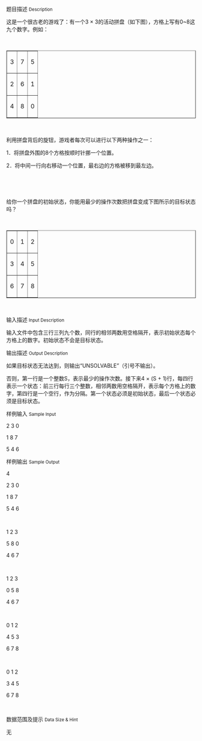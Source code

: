 <div class="panel panel-default">
<div class="area-title">
<span>
题目描述
<small>Description</small>
</span></div>
<div class="panel-body">

<p>这是一个很古老的游戏了：有一个3 × 3的活动拼盘（如下图），方格上写有0~8这九个数字。例如：</p>
<p> </p>
<div>
<table border="1" cellpadding="0" cellspacing="0">
<tbody>
<tr>
<td valign="top">
<p>3</p>
</td>
<td valign="top">
<p>7</p>
</td>
<td valign="top">
<p>5</p>
</td>
</tr>
<tr>
<td valign="top">
<p>2</p>
</td>
<td valign="top">
<p>6</p>
</td>
<td valign="top">
<p>1</p>
</td>
</tr>
<tr>
<td valign="top">
<p>4</p>
</td>
<td valign="top">
<p>8</p>
</td>
<td valign="top">
<p>0</p>
</td>
</tr>
</tbody>
</table>
</div>
<p> </p>
<p>利用拼盘背后的旋钮，游戏者每次可以进行以下两种操作之一：</p>
<p>1．将拼盘外围的8个方格按顺时针挪一个位置。</p>
<p>2．将中间一行向右移动一个位置，最右边的方格被移到最左边。</p>
<p> </p>
<p> </p>
<p>给你一个拼盘的初始状态，你能用最少的操作次数把拼盘变成下图所示的目标状态吗？</p>
<p> </p>
<div>
<table border="1" cellpadding="0" cellspacing="0">
<tbody>
<tr>
<td valign="top">
<p>0</p>
</td>
<td valign="top">
<p>1</p>
</td>
<td valign="top">
<p>2</p>
</td>
</tr>
<tr>
<td valign="top">
<p>3</p>
</td>
<td valign="top">
<p>4</p>
</td>
<td valign="top">
<p>5</p>
</td>
</tr>
<tr>
<td valign="top">
<p>6</p>
</td>
<td valign="top">
<p>7</p>
</td>
<td valign="top">
<p>8</p>
</td>
</tr>
</tbody>
</table>
</div>
<p> </p>

</div>
</div>

<div class="panel panel-default">
<div class="area-title">
<span>
输入描述
<small>Input Description</small>
</span></div>
<div class="panel-body">
<p>输入文件中包含三行三列九个数，同行的相邻两数用空格隔开，表示初始状态每个方格上的数字。初始状态不会是目标状态。</p>

</div>
</div>
<div  class="panel panel-default">
<div class="area-title">
<span>
输出描述
<small>Output Description</small>
</span></div>
<div class="panel-body">

<p>如果目标状态无法达到，则输出&ldquo;UNSOLVABLE&rdquo;（引号不输出）。</p>
<p>否则，第一行是一个整数S，表示最少的操作次数。接下来4 &times; (S + 1)行，每四行表示一个状态：前三行每行三个整数，相邻两数用空格隔开，表示每个方格上的数字，第四行是一个空行，作为分隔。第一个状态必须是初始状态，最后一个状态必须是目标状态。</p>

</div>
</div>


<div class="panel panel-default">
<div class="area-title">
<span>
样例输入
<small>Sample Input</small>
</span></div>
<div class="panel-body">
<p>2 3 0</p>
<p>1 8 7</p>
<p>5 4 6</p>

</div>
</div>

<div class="panel panel-default">
<div class="area-title">
<span>
样例输出
<small>Sample Output</small>
</span></div>
<div class="panel-body">
<p>4</p>
<p>2 3 0</p>
<p>1 8 7</p>
<p>5 4 6</p>
<p> </p>
<p>1 2 3</p>
<p>5 8 0</p>
<p>4 6 7</p>
<p> </p>
<p>1 2 3</p>
<p>0 5 8</p>
<p>4 6 7</p>
<p> </p>
<p>0 1 2</p>
<p>4 5 3</p>
<p>6 7 8</p>
<p> </p>
<p>0 1 2</p>
<p>3 4 5</p>
<p>6 7 8</p>
<p> </p>

</div>
</div>

<div class="panel panel-default">
<div class="area-title">
<span>
数据范围及提示
<small>Data Size & Hint</small>
</span></div>
<div class="panel-body">
<p>无</p>
</div>
</div>